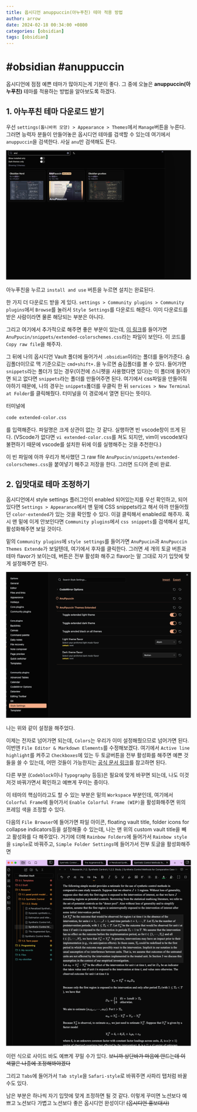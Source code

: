 ```yaml
---
title: 옵시디언 anuppuccin(아누푸친) 테마 적용 방법
author: arrow
date: 2024-02-18 00:34:00 +0800
categories: [obsidian]
tags: [obsidian]
---
```


# #obsidian #anuppuccin

옵시디언에 점점 예쁜 테마가 많아지는게 기분이 좋다. 그 중에 오늘은 **anuppuccin(아누푸친)** 테마를 적용하는 방법을 알아보도록 하겠다.

## 1. 아누푸친 테마 다운로드 받기

우선 `settings(톱니바퀴 모양) > Appearance > Themes`에서 `Manage`버튼을 누른다. 그러면 능력자 분들이 만들어놓은 옵시디언 테마를 검색할 수 있는데 여기에서 `anuppuccin`을 검색한다. 사실 `anu`만 검색해도 뜬다.

![](https://raw.githubusercontent.com/arrow-economist/imageslibrary/main/SCR-20240218-bngv.png)

아누푸친을 누르고 `install and use` 버튼을 누르면 설치는 완료된다.

한 가지 더 다운로드 받을 게 있다. `settings > Community plugins > Community plugins`에서 `Browse`를 눌러서 `Style Settings`를 다운로드 해준다. 이미 다운로드를 받은 사람이라면 물론 해당되는 부분은 아니다.

그리고 여기에서 추가적으로 해주면 좋은 부분이 있는데, [이 링크](https://github.com/AnubisNekhet/AnuPpuccin/blob/main/snippets/extended-colorschemes.css)를 들어가면 `AnuPpucin/snippets/extended-colorschemes.css`라는 파일이 보인다. 이 코드를 `Copy raw file`을 해주자.

그 뒤에 나의 옵시디언 Vault 폴더에 들어가서 `.obsidian`이라는 폴더를 들어가준다. 숨김폴더이므로 맥 기준으로는 `cmd+shift+.`을 누르면 숨김폴더를 볼 수 있다. 들어가면 `snippets`라는 폴더가 있는 경우(이전에 스니펫을 사용했다면 있다)는 이 폴더에 들어가면 되고 없다면 `snippets`라는 폴더를 만들어주면 된다. 여기에서 css파일을 만들어줘야하기 때문에, 나의 경우는 `snippets`폺더를 우클릭 한 뒤 `services > New Terminal at Folder`를 클릭해줬다. 터미널을 이 경로에서 열면 된다는 뜻이다.

터미널에

```zsh
code extended-color.css
```

를 입력해준다. 파일명은 크게 상관이 없는 것 같다. 실행하면 빈 vscode창이 뜨게 된다. (VScode가 없다면 `vi extended-color.css`를 쳐도 되지만, vim이 vscode보다 불편하기 때문에 vscode를 설치한 뒤에 이를 실행해주는 것을 추천한다.)

이 빈 파일에 아까 우리가 복사했던 그 raw file `AnuPpucin/snippets/extended-colorschemes.css`을 붙여넣기 해주고 저장을 한다. 그러면 드디어 준비 완료.

## 2. 입맛대로 테마 조정하기

옵시디언에서 style settings 플러그인이 enabled 되어있는지를 우선 확인하고, 되어있다면 `Settings > Appearance`에서 맨 밑에 CSS snippets라고 해서 아까 만들어줬던 `color-extended`가 있는 것을 확인할 수 있다. 이걸 클릭해서 enabled로 해주자. 혹시 맨 밑에 이게 안보인다면 `Community plugins`에서 `css snippets`를 검색해서 설치, 활성화해주면 보일 것이다.

밑의 `Community plugins`에 `style settings`를 들어가면 `AnuPpucin`과 `AnuPpuccin Themes Extende`가 보일텐데, 여기에서 후자를 클릭한다. 그러면 세 개의 토글 버튼과 테마 flavor가 보이는데, 버튼은 전부 활성화 해주고 flavor는 말 그대로 자기 입맛에 맞게 설정해주면 된다.

![](https://raw.githubusercontent.com/arrow-economist/imageslibrary/main/SCR-20240218-btcn.png)

나는 위와 같이 설정을 해주었다.

이제는 전자로 넘어가면 되는데, `Colors`는 우리가 이미 설정해줬으므로 넘어가면 된다. 이번엔 `File Editor & Markdown Elements`를 수정해보겠다. 여기에서 `Active line highlight`를 켜주고 `Checkboxes`에 있는 두 토글버튼을 전부 활성화를 해주면 예쁜 것들을 쓸 수 있는데, 어떤 것들이 가능한지는 [공식 문서 링크](https://github.com/AnubisNekhet/AnuPpuccin?tab=readme-ov-file#custom-checkboxes--speech-bubbles)를 참고하면 된다.

다른 부분 (`Codeblock`이나 `Typography` 등등)은 필요에 맞게 바꾸면 되는데, 나도 이것 저것 바꿔가면서 확인하고 예쁘게 꾸미는 중이다.

이 테마의 핵심이라고도 할 수 있는 부분은 밑의 `Workspace` 부분인데, 여기에서 `Colorful Frame`에 들어가서 `Enable Colorful Frame (WIP)`을 활성화해주면 위의 프레임 색을 조정할 수 있다.

다음의 `File Browser`에 들어가면 파일 아이콘, floating vault title, folder icons for collapse indicators등을 설정해줄 수 있는데, 나는 맨 위의 custom vault title을 빼고 활성화를 다 해주었다. 거기에 더해 `Rainbow Folders`에 들어가서 `Rainbow style`을 `simple`로 바꿔주고, `Simple Folder Settings`에 들어가서 전부 토글을 활성화해주면

![](https://raw.githubusercontent.com/arrow-economist/imageslibrary/main/SCR-20240218-bxkj.png)

이런 식으로 사이드 바도 예쁘게 꾸밀 수가 있다. ~~보니까 상단바가 마음에 안드는데 이 색깔은 나중에 조정해봐야겠다~~

그리고 `Tabs`에 들어가서 `Tab style`을 `Safari-style`로 바꿔주면 사파리 탭처럼 바꿀 수도 있다.

남은 부분은 하나씩 자기 입맛에 맞게 조정하면 될 것 같다. 이렇게 꾸미면 노션보다 예쁘고 노션보다 가볍고 노션보다 좋은 옵시디언 완성이다! ~~(옵시디언 홍보대사)~~
